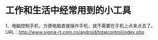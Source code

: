工作和生活中经常用到的小工具
=========


1、电脑控制手机，方便电脑直接操作手机，就不需要在手机上点来点去了。
URL：http://www.sigma-rt.com.cn/android/totalcontrol/index.php
